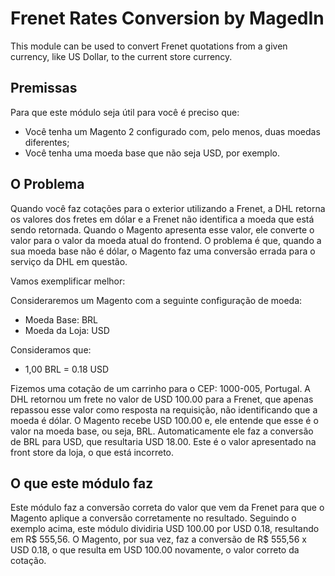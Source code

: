 # Frenet Rates Conversion by MagedIn

This module can be used to convert Frenet quotations from a given currency, like US Dollar, to the current store currency.

## Premissas

Para que este módulo seja útil para você é preciso que:

- Você tenha um Magento 2 configurado com, pelo menos, duas moedas diferentes;
- Você tenha uma moeda base que não seja USD, por exemplo.

## O Problema

Quando você faz cotações para o exterior utilizando a Frenet, a DHL retorna os valores dos fretes em dólar e a Frenet não identifica a moeda que está sendo retornada.
Quando o Magento apresenta esse valor, ele converte o valor para o valor da moeda atual do frontend.
O problema é que, quando a sua moeda base não é dólar, o Magento faz uma conversão errada para o serviço da DHL em questão.

Vamos exemplificar melhor:

Consideraremos um Magento com a seguinte configuração de moeda:

- Moeda Base: BRL
- Moeda da Loja: USD

Consideramos que:

- 1,00 BRL = 0.18 USD

Fizemos uma cotação de um carrinho para o CEP: 1000-005, Portugal.
A DHL retornou um frete no valor de USD 100.00 para a Frenet, que apenas repassou esse valor como resposta na requisição, não identificando que a moeda é dólar.
O Magento recebe USD 100.00 e, ele entende que esse é o valor na moeda base, ou seja, BRL.
Automaticamente ele faz a conversão de BRL para USD, que resultaria USD 18.00.
Este é o valor apresentado na front store da loja, o que está incorreto.

## O que este módulo faz

Este módulo faz a conversão correta do valor que vem da Frenet para que o Magento aplique a conversão corretamente no resultado.
Seguindo o exemplo acima, este módulo dividiria USD 100.00 por USD 0.18, resultando em R$ 555,56.
O Magento, por sua vez, faz a conversão de R$ 555,56 x USD 0.18, o que resulta em USD 100.00 novamente, o valor correto da cotação.
